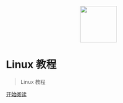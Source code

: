 <div align="center"><img width="100px" src="http://dunwu.test.upcdn.net/images/others/zp.png"/></div>

# Linux 教程

> Linux 教程

[开始阅读](README.md)
